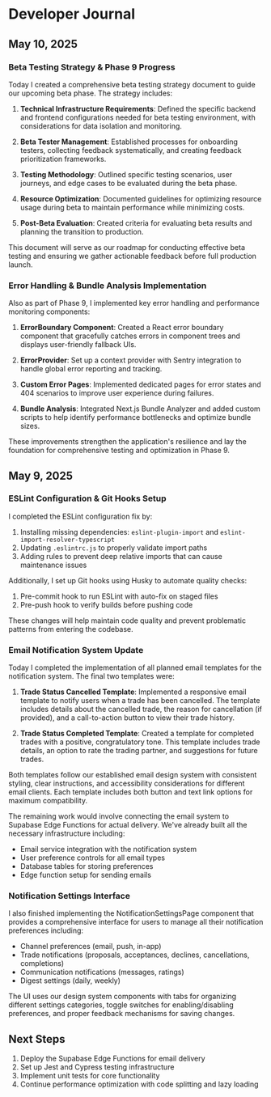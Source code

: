 # Developer Journal

## May 10, 2025

### Beta Testing Strategy & Phase 9 Progress

Today I created a comprehensive beta testing strategy document to guide our upcoming beta phase. The strategy includes:

1. **Technical Infrastructure Requirements**: Defined the specific backend and frontend configurations needed for beta testing environment, with considerations for data isolation and monitoring.

2. **Beta Tester Management**: Established processes for onboarding testers, collecting feedback systematically, and creating feedback prioritization frameworks.

3. **Testing Methodology**: Outlined specific testing scenarios, user journeys, and edge cases to be evaluated during the beta phase.

4. **Resource Optimization**: Documented guidelines for optimizing resource usage during beta to maintain performance while minimizing costs.

5. **Post-Beta Evaluation**: Created criteria for evaluating beta results and planning the transition to production.

This document will serve as our roadmap for conducting effective beta testing and ensuring we gather actionable feedback before full production launch.

### Error Handling & Bundle Analysis Implementation

Also as part of Phase 9, I implemented key error handling and performance monitoring components:

1. **ErrorBoundary Component**: Created a React error boundary component that gracefully catches errors in component trees and displays user-friendly fallback UIs.

2. **ErrorProvider**: Set up a context provider with Sentry integration to handle global error reporting and tracking.

3. **Custom Error Pages**: Implemented dedicated pages for error states and 404 scenarios to improve user experience during failures.

4. **Bundle Analysis**: Integrated Next.js Bundle Analyzer and added custom scripts to help identify performance bottlenecks and optimize bundle sizes.

These improvements strengthen the application's resilience and lay the foundation for comprehensive testing and optimization in Phase 9.

## May 9, 2025

### ESLint Configuration & Git Hooks Setup

I completed the ESLint configuration fix by:

1. Installing missing dependencies: `eslint-plugin-import` and `eslint-import-resolver-typescript`
2. Updating `.eslintrc.js` to properly validate import paths
3. Adding rules to prevent deep relative imports that can cause maintenance issues

Additionally, I set up Git hooks using Husky to automate quality checks:

1. Pre-commit hook to run ESLint with auto-fix on staged files
2. Pre-push hook to verify builds before pushing code

These changes will help maintain code quality and prevent problematic patterns from entering the codebase.

### Email Notification System Update

Today I completed the implementation of all planned email templates for the notification system. The final two templates were:

1. **Trade Status Cancelled Template**: Implemented a responsive email template to notify users when a trade has been cancelled. The template includes details about the cancelled trade, the reason for cancellation (if provided), and a call-to-action button to view their trade history.

2. **Trade Status Completed Template**: Created a template for completed trades with a positive, congratulatory tone. This template includes trade details, an option to rate the trading partner, and suggestions for future trades.

Both templates follow our established email design system with consistent styling, clear instructions, and accessibility considerations for different email clients. Each template includes both button and text link options for maximum compatibility.

The remaining work would involve connecting the email system to Supabase Edge Functions for actual delivery. We've already built all the necessary infrastructure including:

- Email service integration with the notification system
- User preference controls for all email types
- Database tables for storing preferences
- Edge function setup for sending emails

### Notification Settings Interface

I also finished implementing the NotificationSettingsPage component that provides a comprehensive interface for users to manage all their notification preferences including:

- Channel preferences (email, push, in-app)
- Trade notifications (proposals, acceptances, declines, cancellations, completions)
- Communication notifications (messages, ratings)
- Digest settings (daily, weekly)

The UI uses our design system components with tabs for organizing different settings categories, toggle switches for enabling/disabling preferences, and proper feedback mechanisms for saving changes.

## Next Steps

1. Deploy the Supabase Edge Functions for email delivery
2. Set up Jest and Cypress testing infrastructure
3. Implement unit tests for core functionality
4. Continue performance optimization with code splitting and lazy loading
